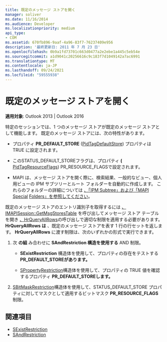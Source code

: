 ```yaml
---
title: 既定のメッセージ ストアを開く
manager: soliver
ms.date: 11/16/2014
ms.audience: Developer
ms.localizationpriority: medium
api_type:
- COM
ms.assetid: 670fb896-9aaf-4a96-83f7-76237409e956
description: '最終更新日: 2011 年 7 月 23 日'
ms.openlocfilehash: 0b9a1fd73701c663d0477a2e2ebe1a445c5eb54e
ms.sourcegitcommit: a1d9041c20256616c9c183f7d1049142a7ac6991
ms.translationtype: MT
ms.contentlocale: ja-JP
ms.lasthandoff: 09/24/2021
ms.locfileid: "59555938"
---
```

# <a name="opening-the-default-message-store"></a>既定のメッセージ ストアを開く

**適用対象**: Outlook 2013 | Outlook 2016 
  
特定のセッションでは、1 つのメッセージ ストアが既定のメッセージ ストアとして機能します。 既定のメッセージ ストアには、次の特性があります。
  
- プロパティ **PR_DEFAULT_STORE** ([PidTagDefaultStore](pidtagdefaultstore-canonical-property.md)) プロパティは TRUE に設定されます。
    
- このSTATUS_DEFAULT_STOREフラグは、プロパティ **(** [PidTagResourceFlags](pidtagresourceflags-canonical-property.md)) PR_RESOURCE_FLAGSで設定されます。
    
- MAPI は、メッセージ ストアを開く際に、検索結果、一般的なビュー、個人用ビューの IPM サブツリーとルート フォルダーを自動的に作成します。 これらのフォルダーの詳細については [、「IPM Subtree」および「MAPI Special](ipm-subtree.md) [Folders」を参照してください](mapi-special-folders.md)。 
    
既定のメッセージ ストアのエントリ識別子を取得するには [、IMAPISession::GetMsgStoresTable](imapisession-getmsgstorestable.md) を呼び出してメッセージ ストア テーブルを開き [、HrQueryAllRows](hrqueryallrows.md)の呼び出しで適切な制限を適用する必要があります。 **HrQueryAllRows は** 、既定のメッセージ ストアを表す 1 行の行セットを返します。 **HrQueryAllRows** に渡す制限は、次のいずれかの形式で実行できます。 
  
1. 次 **の組** み合わせに **SAndRestriction 構造を使用する** AND 制限。 
    
   - **SExistRestriction** 構造体を使用して、プロパティの存在をテストする **PR_DEFAULT_STOREがあります。** 
    
   - [SPropertyRestriction](spropertyrestriction.md)構造体を使用して、プロパティの TRUE 値を確認するプロパティ **PR_DEFAULT_STOREします。** 
    
2. [SBitMaskRestriction](sbitmaskrestriction.md)構造体を使用して、STATUS_DEFAULT_STORE プロパティに対してマスクとして適用するビットマスク **PR_RESOURCE_FLAGS** 制限。 
    
## <a name="see-also"></a>関連項目

- [SExistRestriction](sexistrestriction.md)
- [SAndRestriction](sandrestriction.md)

